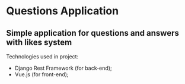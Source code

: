 # Questions Application

## Simple application for questions and answers with likes system

Technologies used in project:
- Django Rest Framework (for back-end);
- Vue.js (for front-end);

